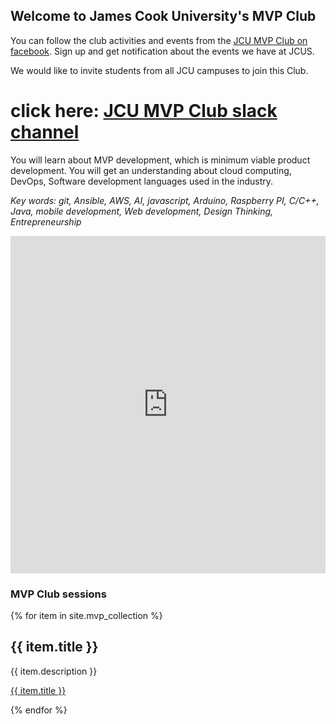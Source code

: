 ## Welcome to James Cook University's MVP Club

You can follow the club activities and events from the [JCU MVP Club on facebook](https://www.facebook.com/groups/jcumvpclub/).
Sign up and get notification about the events we have at JCUS.

We would like to invite students from all JCU campuses to join this Club.

# click here: [JCU MVP Club slack channel](https://join.slack.com/t/jcumvpclub/shared_invite/enQtNDczNDU2NTYzODkxLWVkYzk3NDRiMTAyOGFjMDI3Y2ZkZjYyY2NlZGY5MWRlOGRjNWZlNDYyOGNlMTA5NDRkOWMwMzVjOWU1MjQ4NjM)

You will learn about MVP development, which is minimum viable product development.
You will get an understanding about cloud computing, DevOps, Software development languages used in the industry.

_Key words: git, Ansible, AWS, AI, javascript, Arduino, Raspberry PI, C/C++, Java, mobile development, Web development, Design Thinking, Entrepreneurship_

<iframe src="https://event.airwidget.app/widget/?id=5c259c4871f361641b173550" frameborder="0" scrolling="no" horizontalscrolling="no" verticalscrolling="no" width="100%" height="540px" async></iframe>


### MVP Club sessions
{% for item in site.mvp_collection %}
  <h2>{{ item.title }}</h2>
  <p>{{ item.description }}</p>
  <p><a href="{{ item.url }}">{{ item.title }}</a></p>
{% endfor %}
